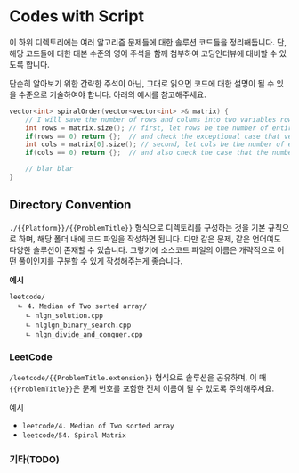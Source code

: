 # Codes with Script 

이 하위 디렉토리에는 여러 알고리즘 문제들에 대한 솔루션 코드들을 정리해둡니다. 단, 해당 코드들에 대한 대본 수준의 영어 주석을 함께 첨부하여 코딩인터뷰에 대비할 수 있도록 합니다.

단순히 알아보기 위한 간략한 주석이 아닌, 그대로 읽으면 코드에 대한 설명이 될 수 있을 수준으로 기술하여야 합니다. 아래의 예시를 참고해주세요.

```C++
vector<int> spiralOrder(vector<vector<int> >& matrix) {
    // I will save the number of rows and colums into two variables rows, cols  
    int rows = matrix.size(); // first, let rows be the number of entire rows and get it from the size of first dimension of 2d-vector
    if(rows == 0) return {};  // and check the exceptional case that vector is empty 
    int cols = matrix[0].size(); // second, let cols be the number of entire columns and get it from the size() of  first row vector 
    if(cols == 0) return {};  // and also check the case that the number of column is zero 

    // blar blar 
}       
```

## Directory Convention 

`./{{Platform}}/{{ProblemTitle}}` 형식으로 디렉토리를 구성하는 것을 기본 규칙으로 하며, 해당 폴더 내에 코드 파일을 작성하면 됩니다. 다만 같은 문제, 같은 언어여도 다양한 솔루션이 존재할 수 있습니다. 그렇기에 소스코드 파일의 이름은 개략적으로 어떤 풀이인지를 구분할 수 있게 작성해주는게 좋습니다.

**예시** 

```shell
leetcode/
  ㄴ 4. Median of Two sorted array/
    ㄴ nlgn_solution.cpp
    ㄴ nlglgn_binary_search.cpp
    ㄴ nlgn_divide_and_conquer.cpp
```

### LeetCode

`/leetcode/{{ProblemTitle.extension}}` 형식으로 솔루션을 공유하며, 이 때 `{{ProblemTitle}}`은 문제 번호를 포함한 전체 이름이 될 수 있도록 주의해주세요.

예시
- `leetcode/4. Median of Two sorted array`
- `leetcode/54. Spiral Matrix`

### 기타(TODO)
